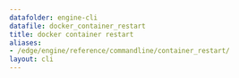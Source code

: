 ```yaml
---
datafolder: engine-cli
datafile: docker_container_restart
title: docker container restart
aliases:
- /edge/engine/reference/commandline/container_restart/
layout: cli
---
```


<!--
This page is automatically generated from Docker's source code. If you want to
suggest a change to the text that appears here, open a ticket or pull request
in the source repository on GitHub:

https://github.com/docker/cli
-->